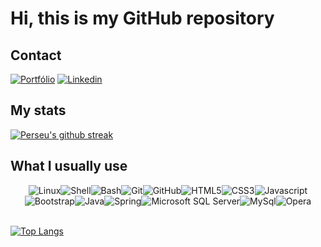 # Hi, this is my GitHub repository

## Contact

[![Portfólio](https://img.shields.io/badge/website-000000?style=for-the-badge&logo=About.me&logoColor=white)]()
[![Linkedin](https://img.shields.io/badge/LinkedIn-0077B5?style=for-the-badge&logo=linkedin&logoColor=white)](https://www.linkedin.com/in/perseu-alves-pereira-797a68156/)

## My stats

[![Perseu's github streak](https://github-readme-streak-stats.herokuapp.com/?user=perseualves&hide_border=true&theme=tokyonight)](https://github.com/DenverCoder1/github-readme-streak-stats)

## What I usually use

<div style="display: flex; flex-wrap: wrap; flex-direction: row; justify-content: center; align-items: center; align-content: center;">
    <img alt="Linux" src="https://img.shields.io/badge/Linux-FCC624?style=for-the-badge&logo=linux&logoColor=black">
    <img alt="Shell" src="https://img.shields.io/badge/Shell_Script-121011?style=for-the-badge&logo=gnu-bash&logoColor=white">
    <img alt="Bash" src="https://img.shields.io/badge/GNU%20Bash-4EAA25?style=for-the-badge&logo=GNU%20Bash&logoColor=white">
    <img alt="Git" src="https://img.shields.io/badge/GIT-E44C30?style=for-the-badge&logo=git&logoColor=white">
    <img alt="GitHub" src="https://img.shields.io/badge/GitHub-100000?style=for-the-badge&logo=github&logoColor=white">
    <img alt="HTML5" src="https://img.shields.io/badge/HTML5-E34F26?style=for-the-badge&logo=html5&logoColor=white">
    <img alt="CSS3" src="https://img.shields.io/badge/CSS3-1572B6?style=for-the-badge&logo=css3&logoColor=white">
    <img alt="Javascript" src="https://img.shields.io/badge/JavaScript-323330?style=for-the-badge&logo=javascript&logoColor=F7DF1E">
    <img alt="Bootstrap" src="https://img.shields.io/badge/Bootstrap-563D7C?style=for-the-badge&logo=bootstrap&logoColor=white">
    <img alt="Java" src="https://img.shields.io/badge/Java-ED8B00?style=for-the-badge&logo=java&logoColor=white">
    <img alt="Spring" src="https://img.shields.io/badge/Spring-6DB33F?style=for-the-badge&logo=spring&logoColor=white">
    <img alt="Microsoft SQL Server" src="https://img.shields.io/badge/Microsoft_SQL_Server-CC2927?style=for-the-badge&logo=microsoft-sql-server&logoColor=white">
    <img alt="MySql" src="https://img.shields.io/badge/MySQL-005C84?style=for-the-badge&logo=mysql&logoColor=white">
    <img alt="Opera" src="https://img.shields.io/badge/Opera-FF1B2D?style=for-the-badge&logo=Opera&logoColor=white">
</div>

<br>

[![Top Langs](https://github-readme-stats.vercel.app/api/top-langs/?username=perseualves&langs_count=10&hide_border=true&border_radius=50&layout=compact&theme=tokyonight)](https://github.com/perseualves/github-readme-stats)
